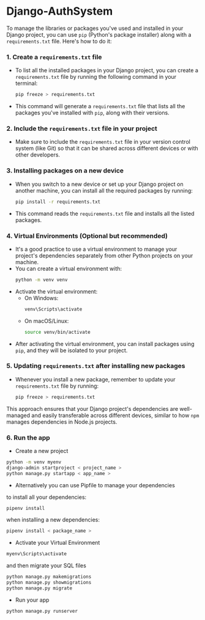 # Django-AuthSystem

To manage the libraries or packages you've used and installed in your Django project, you can use `pip` (Python's package installer) along with a `requirements.txt` file. Here's how to do it:

### 1. **Create a `requirements.txt` file**

- To list all the installed packages in your Django project, you can create a `requirements.txt` file by running the following command in your terminal:
  ```bash
  pip freeze > requirements.txt
  ```
- This command will generate a `requirements.txt` file that lists all the packages you've installed with `pip`, along with their versions.

### 2. **Include the `requirements.txt` file in your project**

- Make sure to include the `requirements.txt` file in your version control system (like Git) so that it can be shared across different devices or with other developers.

### 3. **Installing packages on a new device**

- When you switch to a new device or set up your Django project on another machine, you can install all the required packages by running:
  ```bash
  pip install -r requirements.txt
  ```
- This command reads the `requirements.txt` file and installs all the listed packages.

### 4. **Virtual Environments (Optional but recommended)**

- It's a good practice to use a virtual environment to manage your project's dependencies separately from other Python projects on your machine.
- You can create a virtual environment with:
  ```bash
  python -m venv venv
  ```
- Activate the virtual environment:
  - On Windows:
    ```bash
    venv\Scripts\activate
    ```
  - On macOS/Linux:
    ```bash
    source venv/bin/activate
    ```
- After activating the virtual environment, you can install packages using `pip`, and they will be isolated to your project.

### 5. **Updating `requirements.txt` after installing new packages**

- Whenever you install a new package, remember to update your `requirements.txt` file by running:
  ```bash
  pip freeze > requirements.txt
  ```

This approach ensures that your Django project's dependencies are well-managed and easily transferable across different devices, similar to how `npm` manages dependencies in Node.js projects.

### 6. Run the app

- Create a new project

```bash
python -m venv myenv
django-admin startproject < project_name >
python manage.py startapp < app_name >
```

- Alternatively you can use Pipfile to manage your dependencies

to install all your dependencies:

```bash
pipenv install
```

when installing a new dependencies:

```bash
pipenv install < package_name >
```

- Activate your Virtual Environment

```bash
myenv\Scripts\activate
```

and then migrate your SQL files

```bash
python manage.py makemigrations
python manage.py showmigrations
python manage.py migrate
```

- Run your app

```bash
python manage.py runserver
```
